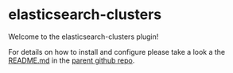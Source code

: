# elasticsearch-clusters

Welcome to the elasticsearch-clusters plugin!

For details on how to install and configure please take a look a the [README.md](http://github.com/pehrs/backstage-elasticsearch-clusters-plugin/README.md) in the [parent github repo](http://github.com/pehrs/backstage-elasticsearch-clusters-plugin).
